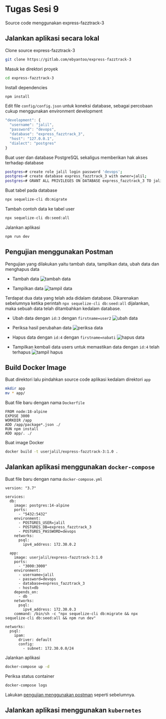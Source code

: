 
# Tugas Sesi 9

Source code menggunakan express-fazztrack-3




## Jalankan aplikasi secara lokal

Clone source express-fazztrack-3
```sh
git clone https://gitlab.com/ebyantoo/express-fazztrack-3
```

Masuk ke direktori proyek
```bash
cd express-fazztrack-3
```

Install dependencies
```bash
npm install
```

Edit file `config/config.json` untuk koneksi database, sebagai percobaan cukup menggunakan environment development
```javascript
"development": {
  "username": "jalil",
  "password": "devops",
  "database": "express_fazztrack_3",
  "host": "127.0.0.1",
  "dialect": "postgres"
}
```

Buat user dan database PostgreSQL sekaligus memberikan hak akses terhadap database
```bash
postgres=# create role jalil login password 'devops';
postgres=# create database express_fazztrack_3 with owner=jalil;
postgres=# GRANT ALL PRIVILEGES ON DATABASE express_fazztrack_3 TO jalil;
```

Buat tabel pada database
```bash
npx sequelize-cli db:migrate
```

Tambah contoh data ke tabel user
```bash
npx sequelize-cli db:seed:all
```

Jalankan aplikasi
```bash
npm run dev
```

## Pengujian menggunakan Postman

Pengujian yang dilakukan yaitu tambah data, tampilkan data, ubah data dan menghapus data

- Tambah data 
![tambah data](https://snipboard.io/MPNuFl.jpg)

- Tampilkan data
![tampil data](https://snipboard.io/nzFb1e.jpg)

Terdapat dua data yang telah ada didalam database. Dikarenakan sebelumnya ketika perintah `npx sequelize-cli db:seed:all` dijalankan, maka sebuah data telah ditambahkan kedalam database.

- Ubah data dengan `id:3` dengan `firstname=user2`
![ubah data](https://snipboard.io/Kks8EP.jpg)

- Periksa hasil perubahan data
![periksa data](https://snipboard.io/TaFhgs.jpg)

- Hapus data dengan `id:4` dengan `firstname=nabati`
![hapus data](https://snipboard.io/4gFat9.jpg)

- Tampilkan kembali data users untuk memastikan data dengan `id:4` telah terhapus
![tampil hapus](https://snipboard.io/Ll0gJd.jpg)
## Build Docker Image
Buat direktori lalu pindahkan source code aplikasi kedalam direktori `app`
```bash
mkdir app
mv * app/
```

Buat file baru dengan nama `Dockerfile`
```
FROM node:18-alpine
EXPOSE 3000
WORKDIR /app
ADD /app/package*.json ./
RUN npm install
ADD app/. ./
```

Buat image Docker
```bash
docker build -t userjalil/express-fazztrack-3:1.0 . 
```


## Jalankan aplikasi menggunakan `docker-compose`
Buat file baru dengan nama `docker-compose.yml`
```
version: "3.7"

services:
  db:
    image: postgres:14-alpine
    ports:
      - "5432:5432"
    environment:
      - POSTGRES_USER=jalil
      - POSTGRES_DB=express_fazztrack_3
      - POSTGRES_PASSWORD=devops
    networks:
      psql:
        ipv4_address: 172.30.0.2

  app:
    image: userjalil/express-fazztrack-3:1.0
    ports:
      - "3000:3000"
    environment:
      - username=jalil
      - password=devops
      - database=express_fazztrack_3
      - host=db
    depends_on:
      - db
    networks:
      psql:
        ipv4_address: 172.30.0.3
    command: /bin/sh -c "npx sequelize-cli db:migrate && npx sequelize-cli db:seed:all && npm run dev"

networks:
  psql:
    ipam:
      driver: default
      config:
        - subnet: 172.30.0.0/24
```
Jalankan aplikasi
```bash
docker-compose up -d
```
Periksa status container
```bash
docker-compose logs
```
Lakukan [pengujian menggunakan postman](##-pengujian-menggunakan-postman) seperti sebelumnya.
## Jalankan aplikasi menggunakan `kubernetes`
